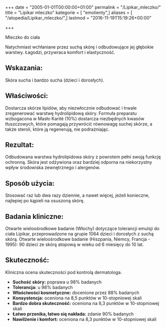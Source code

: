 +++
date = "2005-01-01T00:00:00+01:00"
permalink = "/Lipikar_mleczko/"
title = "Lipikar mleczko"
kategorie = [ "emolienty",]
aliases = [ "/atopedia/Lipikar_mleczko/",]
lastmod = "2016-11-19T15:19:26+00:00"

+++

Mleczko do ciała

Natychmiast wchłaniane przez suchą skórę i odbudowujące jej głębokie warstwy. Łagodzi, przywraca komfort i elastyczność.

Wskazania:
----------

Skóra sucha i bardzo sucha (dzieci i dorosłych).

Właściwości:
------------

Dostarcza skórze lipidów, aby niezwłocznie odbudować i trwale zregenerować warstwę hydrolipidową skóry. Formuła preparatu wzbogacona w Masło Karité (10%) dostarcza niezbędnych kwasów tłuszczowych, które pomagają przywrócić równowagę suchej skórze, a także steroli, które ją regenerują, nie podrażniając.

Rezultat:
---------

Odbudowana warstwa hydrolipidowa skóry z powrotem pełni swoją funkcję ochronną. Skóra jest odżywiona oraz bardziej odporna na niekorzystny wpływ środowiska zewnętrznego i alergenów.

Sposób użycia:
--------------

Stosować raz lub dwa razy dziennie, a nawet więcej, jeżeli konieczne, najlepiej po kąpieli na osuszoną skórę.

Badania kliniczne:
------------------

Otwarte wieloośrodkowe badanie (Włochy) dotyczące tolerancji emulsji do ciała Lipikar, przeprowadzone na grupie 1064 dzieci i dorosłych z suchą skórą. Otwarte wieloośrodkowe badanie (Hiszpania, Niemcy, Francja - 1995): 90 dzieci ze skórą atopową w wieku od 6 miesięcy do 10 lat.

Skuteczność:
------------

Kliniczna ocena skuteczności pod kontrolą dermatologa.

-   **Suchość skóry:** poprawa u 98% badanych
-   **Tolerancja:** u 98% badanych
-   **Właściwości kosmetyczne:** docenione przez 88% badanych
-   **Konsystencja:** oceniona na 8,5 punktów w 10-stopniowej skali
-   **Bardzo dobra skuteczność:** oceniona na 8,3 punktów w 10-stopniowej skali
-   **Łatwo przenika, łatwo się nakłada:** zdanie 90% badanych
-   **Nawilżenie i komfort:** oceniona na 8,3 punktów w 10-stopniowej skali

